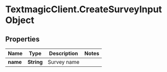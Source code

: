 # TextmagicClient.CreateSurveyInputObject

## Properties
Name | Type | Description | Notes
------------ | ------------- | ------------- | -------------
**name** | **String** | Survey name | 


